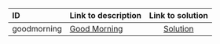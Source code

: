 | ID | Link to description | Link to solution |
|:---|:---|:---:|
| goodmorning    | [Good Morning](https://open.kattis.com/problems/goodmorning   ) | [Solution](https://github.com/versenyi98/kattis-solutions/tree/main/solutions/Good%20Morning)|
